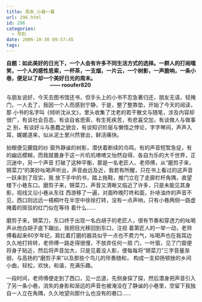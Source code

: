 ```yaml
---
title: 周末_小巷一幕
url: 296.html
id: 296
categories:
  - 写到
date: 2006-10-30 09:57:45
tags:
---
```


**自题：如此美好的日光下，一个人会有许多不同生活方式的选择。一群人的打闹嘻笑，一个人的感性思索，一杯茶，一支烟，一片云，一个树影，一声脆响，一条小巷，便足以了却一个美好日光的周末。  
                                   —— rooufer820**  
  
与朋友说好，今天去图书馆还书，但手头上的小书不忍急著归还，朋友无语，轻掩门，一人去了，我因一个人而感到宁静，于是，整了整靠垫，开始了今天的阅读，那 小书的名字叫《倾听沈从文》，里头收集了沈老的若干散文与随笔，涉及内容却很广，有谈社会百态，有谈自省思索，有生死疾苦，有悲喜交加，有谈做人与做事之 别，有谈好斗与愚蠢之貌合，有谈知识阶层与懒惰之悖论，字字琴间，声声入耳，娓娓道来，似从泥土里兴然冒出，鲜活痛快。  
  
抬眼便见朦胧的纱 窗外静谧的树影，潜伏着断续的鸟鸣，有的声音短暂急促，有的幽远模糊，而我就置身于这一片叽叽喳喳又怡然自得、各自为乐的大千世界，正沉迷中，另一个声音 打破了这种平衡，那是一名老匠人、老师傅，从“磨剪子来，锵菜刀“的美妙吆喝声听出，声音由远及近，我若有所醒，只在书上看过的这声音一跃来到了现实，我 放下手中的书，踏上拖鞋，推门立在了走廊栏杆角隅，直望楼下小巷东口。磨剪子来，锵菜刀，声音又清晰又临近了许多，只是未能见其身影，视线又沿小巷从东往 西游移了一遍，对面昨晚叮咚和面，扑哧油炸的声音不见，西口则远远一梧桐叶在半空中徐徐打转，没有一点声响，只有小巷两侧一路虚掩着的斑驳的红门似在等待 着什么……  
  
磨剪子来，锵菜刀，东口终于出现一名白胡子的老匠人，很有节奏和穿透力的吆喝声从他白胡子底下蹦出，我把目光移回到东口，注视 着第匠人的一举一动，老师傅看起来60岁年纪，肩扛着打磨的器具似乎一点也不费力气，吆喝声也在我耳边久久地打转转，老师傅一路走得很慢，不放弃任何一扇 门，一叶窗，见了门窗便将身子贴近，然后将声音加大，只是见着没人影，便每每将“锵菜刀”三字音量渐弱，与高扬的“磨剪子来”以及那些个鸟儿的伴奏随和， 构成一支抑扬顿挫的乡间小曲，轻松，欢快，和谐，充满乐趣。  
  
一段时间，老师傅便走到了西口，见一岔道，先侧身探了探，然后潜身把声音引入了另一条小巷，消失的身影和渐远的声音也被淹没在了静谧的小巷里，空留下我独自一人立在角隅，久久地望向那什么也没有的巷口……